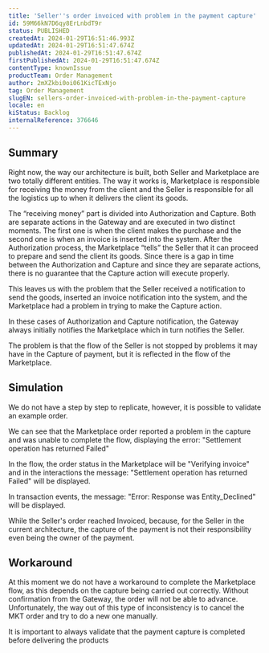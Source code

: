 ```yaml
---
title: 'Seller''s order invoiced with problem in the payment capture'
id: 59M66kN7D6qy8ErLnbdT9r
status: PUBLISHED
createdAt: 2024-01-29T16:51:46.993Z
updatedAt: 2024-01-29T16:51:47.674Z
publishedAt: 2024-01-29T16:51:47.674Z
firstPublishedAt: 2024-01-29T16:51:47.674Z
contentType: knownIssue
productTeam: Order Management
author: 2mXZkbi0oi061KicTExNjo
tag: Order Management
slugEN: sellers-order-invoiced-with-problem-in-the-payment-capture
locale: en
kiStatus: Backlog
internalReference: 376646
---
```


## Summary


Right now, the way our architecture is built, both Seller and Marketplace are two totally different entities. The way it works is, Marketplace is responsible for receiving the money from the client and the Seller is responsible for all the logistics up to when it delivers the client its goods.

The “receiving money” part is divided into Authorization and Capture. Both are separate actions in the Gateway and are executed in two distinct moments. The first one is when the client makes the purchase and the second one is when an invoice is inserted into the system. After the Authorization process, the Marketplace “tells” the Seller that it can proceed to prepare and send the client its goods. Since there is a gap in time between the Authorization and Capture and since they are separate actions, there is no guarantee that the Capture action will execute properly.

This leaves us with the problem that the Seller received a notification to send the goods, inserted an invoice notification into the system, and the Marketplace had a problem in trying to make the Capture action.

In these cases of Authorization and Capture notification, the Gateway always initially notifies the Marketplace which in turn notifies the Seller.

The problem is that the flow of the Seller is not stopped by problems it may have in the Capture of payment, but it is reflected in the flow of the Marketplace.


##

## Simulation


We do not have a step by step to replicate, however, it is possible to validate an example order.

We can see that the Marketplace order reported a problem in the capture and was unable to complete the flow, displaying the error: "Settlement operation has returned Failed"

In the flow, the order status in the Marketplace will be "Verifying invoice" and in the interactions the message: "Settlement operation has returned Failed" will be displayed.

In transaction events, the message: "Error: Response was Entity_Declined" will be displayed.

While the Seller's order reached Invoiced, because, for the Seller in the current architecture, the capture of the payment is not their responsibility even being the owner of the payment.



##

## Workaround


At this moment we do not have a workaround to complete the Marketplace flow, as this depends on the capture being carried out correctly. Without confirmation from the Gateway, the order will not be able to advance. Unfortunately, the way out of this type of inconsistency is to cancel the MKT order and try to do a new one manually.

It is important to always validate that the payment capture is completed before delivering the products





